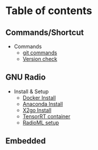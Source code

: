 # Table of contents

## Commands/Shortcut

* Commands
    * [git commands](commands-shortcut/git_commands.md)
    * [Version check](commands-shortcut/version_check.md)

## GNU Radio 

* Install & Setup
  * [Docker Install](env-settings/docker_install.md)
  * [Anaconda Install](env-settings/anaconda_install.md)
  * [X2go Install](env-settings/x2goindocker.md)
  * [TensorRT container](env-settings/tensorrt_docker.md)
  * [RadioML setup](env-settings/radioml.md)

## Embedded
